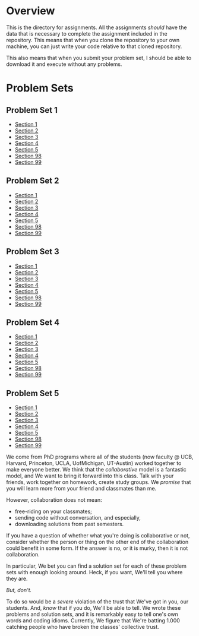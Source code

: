 

# Overview 
This is the directory for assignments. All the assignments _should_
have the data that is necessary to complete the assignment included in
the repository. This means that when you clone the repository to your
own machine, you can just write your code relative to that cloned
repository. 

This also means that when you submit your problem set, I should be
able to download it and execute without any problems.

# Problem Sets 

## Problem Set 1
- [Section 1](https://github.prod.oc.2u.com/UCB-MIDS/w241-ps1-spring2020-section1)
- [Section 2](https://github.prod.oc.2u.com/UCB-MIDS/w241-ps1-spring2020-section2)
- [Section 3](https://github.prod.oc.2u.com/UCB-MIDS/w241-ps1-spring2020-section3)
- [Section 4](https://github.prod.oc.2u.com/UCB-MIDS/w241-ps1-spring2020-section4)
- [Section 5](https://github.prod.oc.2u.com/UCB-MIDS/w241-ps1-spring2020-section5)
- [Section 98](https://github.prod.oc.2u.com/UCB-MIDS/w241-ps1-spring2020-section98)
- [Section 99](https://github.prod.oc.2u.com/UCB-MIDS/w241-ps1-spring2020-section99)

## Problem Set 2
- [Section 1](https://github.prod.oc.2u.com/UCB-MIDS/w241-ps2-spring2020-section1)
- [Section 2](https://github.prod.oc.2u.com/UCB-MIDS/w241-ps2-spring2020-section2)
- [Section 3](https://github.prod.oc.2u.com/UCB-MIDS/w241-ps2-spring2020-section3)
- [Section 4](https://github.prod.oc.2u.com/UCB-MIDS/w241-ps2-spring2020-section4)
- [Section 5](https://github.prod.oc.2u.com/UCB-MIDS/w241-ps2-spring2020-section5)
- [Section 98](https://github.prod.oc.2u.com/UCB-MIDS/w241-ps2-spring2020-section98)
- [Section 99](https://github.prod.oc.2u.com/UCB-MIDS/w241-ps2-spring2020-section99)

## Problem Set 3
- [Section 1](https://github.prod.oc.2u.com/UCB-MIDS/w241-ps3-spring2020-section1)
- [Section 2](https://github.prod.oc.2u.com/UCB-MIDS/w241-ps3-spring2020-section2)
- [Section 3](https://github.prod.oc.2u.com/UCB-MIDS/w241-ps3-spring2020-section3)
- [Section 4](https://github.prod.oc.2u.com/UCB-MIDS/w241-ps3-spring2020-section4)
- [Section 5](https://github.prod.oc.2u.com/UCB-MIDS/w241-ps3-spring2020-section5)
- [Section 98](https://github.prod.oc.2u.com/UCB-MIDS/w241-ps3-spring2020-section98)
- [Section 99](https://github.prod.oc.2u.com/UCB-MIDS/w241-ps3-spring2020-section99)

## Problem Set 4
- [Section 1](https://github.prod.oc.2u.com/UCB-MIDS/w241-ps4-spring2020-section1)
- [Section 2](https://github.prod.oc.2u.com/UCB-MIDS/w241-ps4-spring2020-section2)
- [Section 3](https://github.prod.oc.2u.com/UCB-MIDS/w241-ps4-spring2020-section3)
- [Section 4](https://github.prod.oc.2u.com/UCB-MIDS/w241-ps4-spring2020-section4)
- [Section 5](https://github.prod.oc.2u.com/UCB-MIDS/w241-ps4-spring2020-section5)
- [Section 98](https://github.prod.oc.2u.com/UCB-MIDS/w241-ps4-spring2020-section98)
- [Section 99](https://github.prod.oc.2u.com/UCB-MIDS/w241-ps4-spring2020-section99)

## Problem Set 5
- [Section 1](https://github.prod.oc.2u.com/UCB-MIDS/w241-ps5-spring2020-section1)
- [Section 2](https://github.prod.oc.2u.com/UCB-MIDS/w241-ps5-spring2020-section2)
- [Section 3](https://github.prod.oc.2u.com/UCB-MIDS/w241-ps5-spring2020-section3)
- [Section 4](https://github.prod.oc.2u.com/UCB-MIDS/w241-ps5-spring2020-section4)
- [Section 5](https://github.prod.oc.2u.com/UCB-MIDS/w241-ps5-spring2020-section5)
- [Section 98](https://github.prod.oc.2u.com/UCB-MIDS/w241-ps5-spring2020-section98)
- [Section 99](https://github.prod.oc.2u.com/UCB-MIDS/w241-ps5-spring2020-section99)

We come from PhD programs where all of the students (now
faculty @ UCB, Harvard, Princeton, UCLA, UofMichigan, UT-Austin)
worked together to make everyone better. We think that the
*collaborative* model  is a fantastic model, and We want to bring it
forward into this class. Talk with your friends, work together on
homework, create study groups. We _promise_ that you will learn more
from your friend and classmates than me.

However, collaboration does not mean:

- free-riding on your classmates;
- sending code without conversation, and especially, 
- downloading solutions from past semesters.

If you have a question of whether what you're doing is collaborative
or not, consider whether the person or thing on the other end of the
collaboration could benefit in some form. If the answer is no, or it
is murky, then it is not collaboration. 

In particular, We bet you can find a solution set for each of these
problem sets with enough looking around. Heck, if you want, We'll tell
you where they are.

*But, don't.*

To do so would be a _severe_ violation
of the trust that We've got in you, our students. And, _know_ that if you
do, We'll be able to tell. We wrote these problems and solution sets,
and it is remarkably easy to tell one's own words and coding
idioms. Currently, We figure that We're batting 1.000 catching people who
have broken the classes' collective trust. 
